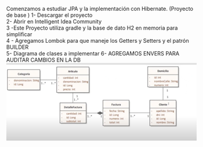 Comenzamos a estudiar JPA y la implementación con Hibernate. (Proyecto de base )
1- Descargar el proyecto  <br>
2- Abrir en Intelligent Idea Community <br>
3 -Este Proyecto utiliza gradle y la base de dato H2 en memoria para simplificar<br>
4 - Agregamos Lombok para que maneje los Getters y Setters y el patrón BUILDER<br>
5- Diagrama de clases a implementar
6- AGREGAMOS ENVERS PARA AUDITAR CAMBIOS EN LA DB
![img.png](img.png)
